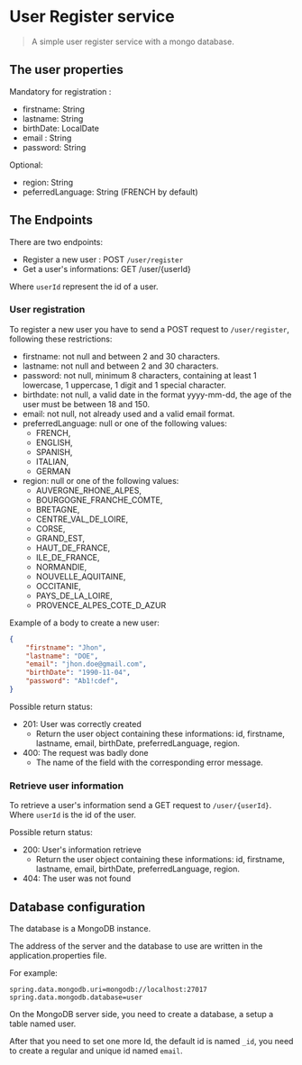 # User Register service
> A simple user register service with a mongo database.

## The user properties

Mandatory for registration :  
   - firstname: String
- lastname: String
- birthDate: LocalDate 
- email : String
- password: String

Optional:  
   - region: String
   - peferredLanguage: String (FRENCH by default)



## The Endpoints

There are two endpoints:

- Register a new  user : POST `/user/register`
- Get a user's informations: GET /user/{userId}

Where `userId` represent the id of a user.

### User registration

To register a new user you have to send a POST request to `/user/register`, following these restrictions:

- firstname: not null and between 2 and 30 characters.
- lastname: not null and between 2 and 30 characters.
- password: not null, minimum 8 characters, containing at least 1 lowercase, 1 uppercase, 1 digit and 1 special character.
- birthdate: not null, a valid date in the format yyyy-mm-dd, the age of the user must be between 18 and 150.
- email: not null, not already used and a valid email format.
- preferredLanguage: null or one of the following values:
  - FRENCH,
  - ENGLISH,
  - SPANISH,
  - ITALIAN,
  - GERMAN
- region: null or one of the following values:
  - AUVERGNE_RHONE_ALPES,
  - BOURGOGNE_FRANCHE_COMTE,
  - BRETAGNE,
  - CENTRE_VAL_DE_LOIRE,
  - CORSE,
  - GRAND_EST,
  - HAUT_DE_FRANCE,
  - ILE_DE_FRANCE,
  - NORMANDIE,
  - NOUVELLE_AQUITAINE,
  - OCCITANIE,
  - PAYS_DE_LA_LOIRE,
  - PROVENCE_ALPES_COTE_D_AZUR

Example of a body to create a new user:

```json
{
	"firstname": "Jhon",
	"lastname": "DOE",
	"email": "jhon.doe@gmail.com",
	"birthDate": "1990-11-04",
	"password": "Ab1!cdef",
}
```

Possible return status:

- 201: User was correctly created
  - Return the user object containing these informations: id, firstname, lastname, email, birthDate, preferredLanguage, region.
- 400: The request was badly done
  - The name of the field with the corresponding error message.

### Retrieve user information

To retrieve a user's information send a GET request to `/user/{userId}`. Where `userId` is the id of the user.

Possible return status:

- 200: User's information retrieve
  - Return the user object containing these informations: id, firstname, lastname, email, birthDate, preferredLanguage, region.
- 404: The user was not found

## Database configuration

The database is a MongoDB instance.

The address of the server and the database to use are written in the application.properties file.

For example:

```
spring.data.mongodb.uri=mongodb://localhost:27017
spring.data.mongodb.database=user
```

On the MongoDB server side, you need to create a database, a setup a table named user.

After that you need to set one more Id, the default id is named `_id`, you need to create a regular and unique id named `email`.

